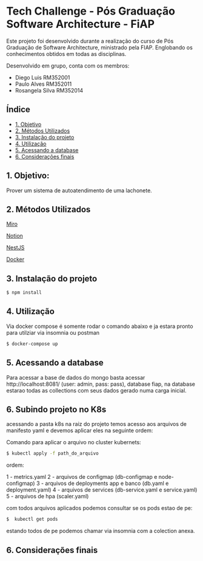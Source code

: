 # Tech Challenge - Pós Graduação Software Architecture - FiAP

Este projeto foi desenvolvido durante a realização do curso de Pós Graduação de Software Architecture, ministrado pela FIAP. Englobando os conhecimentos obtidos em todas as disciplinas.

Desenvolvido em grupo, conta com os membros:
- Diego Luis RM352001
- Paulo Alves RM352011
- Rosangela Silva RM352014

## Índice

* [1. Objetivo](#1-objetivo)
* [2. Métodos Utilizados](#2-métodos-utilizados)
* [3. Instalação do projeto](#3-instalação-do-projeto)
* [4. Utilização](#4-utilização)
* [5. Acessando a database](#5-acessando-a-database)
* [6. Considerações finais](#6-considerações-finais)

## 1. Objetivo:

Prover um sistema de autoatendimento de uma lachonete.

## 2. Métodos Utilizados

[Miro](https://miro.com/app/board/uXjVMlKvwf0=/)

[Notion](https://www.notion.so/d473ae027b1140c6915ba85c0e87dcbc?v=66a8f70c96af43418355a530584d995d)

[NestJS](https://docs.nestjs.com/)

[Docker](https://docs.docker.com/)

## 3. Instalação do projeto

```bash
$ npm install
```

## 4. Utilização

Via docker compose é somente rodar o comando abaixo e ja estara pronto para utilziar via insomnia ou postman

```bash
$ docker-compose up
```

## 5. Acessando a database

Para acessar a base de dados do mongo basta acessar http://localhost:8081/ (user: admin, pass: pass), database fiap, na database estarao todas as collections com seus dados gerado numa carga inicial.

## 6. Subindo projeto no K8s

acessando a pasta k8s na raiz do projeto temos acesso aos arquivos de manifesto yaml e devemos aplicar eles na seguinte ordem: 

Comando para aplicar o arquivo no cluster kubernets: 

```bash
$ kubectl apply -f path_do_arquivo
```

ordem: 

1 - metrics.yaml
2 - arquivos de configmap (db-configmap e node-configmap)
3 - arquivos de deployments app e banco (db.yaml e deployment.yaml)
4 - arquivos de services (db-service.yaml e service.yaml)
5 - arquivos de hpa (scaler.yaml)

com todos arquivos aplicados podemos consultar se os pods estao de pe: 

```bash
$  kubectl get pods
```

estando todos de pe podemos chamar via insomnia com a colection anexa.


## 6. Considerações finais